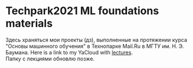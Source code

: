 # Techpark2021 ML foundations materials
Здесь храняться мои проекты (дз), выполненные на протяжении курса "Основы машинного обучения" в Технопарке Mail.Ru в МГТУ им. Н. Э. Баумана.
Here is a link to my YaCloud with [lectures](https://disk.yandex.ru/d/IhjbFwh6-q9JdA).   
Папку с лекциями обновлю позже.

